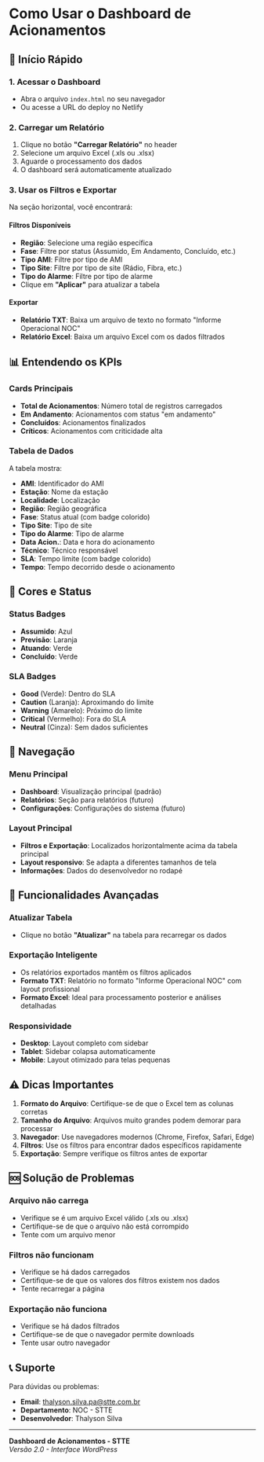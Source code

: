 # Como Usar o Dashboard de Acionamentos

## 🚀 Início Rápido

### 1. Acessar o Dashboard
- Abra o arquivo `index.html` no seu navegador
- Ou acesse a URL do deploy no Netlify

### 2. Carregar um Relatório
1. Clique no botão **"Carregar Relatório"** no header
2. Selecione um arquivo Excel (.xls ou .xlsx)
3. Aguarde o processamento dos dados
4. O dashboard será automaticamente atualizado

### 3. Usar os Filtros e Exportar
Na seção horizontal, você encontrará:

#### Filtros Disponíveis
- **Região**: Selecione uma região específica
- **Fase**: Filtre por status (Assumido, Em Andamento, Concluído, etc.)
- **Tipo AMI**: Filtre por tipo de AMI
- **Tipo Site**: Filtre por tipo de site (Rádio, Fibra, etc.)
- **Tipo do Alarme**: Filtre por tipo de alarme
- Clique em **"Aplicar"** para atualizar a tabela

#### Exportar
- **Relatório TXT**: Baixa um arquivo de texto no formato "Informe Operacional NOC"
- **Relatório Excel**: Baixa um arquivo Excel com os dados filtrados

## 📊 Entendendo os KPIs

### Cards Principais
- **Total de Acionamentos**: Número total de registros carregados
- **Em Andamento**: Acionamentos com status "em andamento"
- **Concluídos**: Acionamentos finalizados
- **Críticos**: Acionamentos com criticidade alta

### Tabela de Dados
A tabela mostra:
- **AMI**: Identificador do AMI
- **Estação**: Nome da estação
- **Localidade**: Localização
- **Região**: Região geográfica
- **Fase**: Status atual (com badge colorido)
- **Tipo Site**: Tipo de site
- **Tipo do Alarme**: Tipo de alarme
- **Data Acion.**: Data e hora do acionamento
- **Técnico**: Técnico responsável
- **SLA**: Tempo limite (com badge colorido)
- **Tempo**: Tempo decorrido desde o acionamento

## 🎨 Cores e Status

### Status Badges
- **Assumido**: Azul
- **Previsão**: Laranja
- **Atuando**: Verde
- **Concluído**: Verde

### SLA Badges
- **Good** (Verde): Dentro do SLA
- **Caution** (Laranja): Aproximando do limite
- **Warning** (Amarelo): Próximo do limite
- **Critical** (Vermelho): Fora do SLA
- **Neutral** (Cinza): Sem dados suficientes

## 📱 Navegação

### Menu Principal
- **Dashboard**: Visualização principal (padrão)
- **Relatórios**: Seção para relatórios (futuro)
- **Configurações**: Configurações do sistema (futuro)

### Layout Principal
- **Filtros e Exportação**: Localizados horizontalmente acima da tabela principal
- **Layout responsivo**: Se adapta a diferentes tamanhos de tela
- **Informações**: Dados do desenvolvedor no rodapé

## 🔧 Funcionalidades Avançadas

### Atualizar Tabela
- Clique no botão **"Atualizar"** na tabela para recarregar os dados



### Exportação Inteligente
- Os relatórios exportados mantêm os filtros aplicados
- **Formato TXT**: Relatório no formato "Informe Operacional NOC" com layout profissional
- **Formato Excel**: Ideal para processamento posterior e análises detalhadas

### Responsividade
- **Desktop**: Layout completo com sidebar
- **Tablet**: Sidebar colapsa automaticamente
- **Mobile**: Layout otimizado para telas pequenas

## ⚠️ Dicas Importantes

1. **Formato do Arquivo**: Certifique-se de que o Excel tem as colunas corretas
2. **Tamanho do Arquivo**: Arquivos muito grandes podem demorar para processar
3. **Navegador**: Use navegadores modernos (Chrome, Firefox, Safari, Edge)
4. **Filtros**: Use os filtros para encontrar dados específicos rapidamente
5. **Exportação**: Sempre verifique os filtros antes de exportar

## 🆘 Solução de Problemas

### Arquivo não carrega
- Verifique se é um arquivo Excel válido (.xls ou .xlsx)
- Certifique-se de que o arquivo não está corrompido
- Tente com um arquivo menor

### Filtros não funcionam
- Verifique se há dados carregados
- Certifique-se de que os valores dos filtros existem nos dados
- Tente recarregar a página

### Exportação não funciona
- Verifique se há dados filtrados
- Certifique-se de que o navegador permite downloads
- Tente usar outro navegador

## 📞 Suporte

Para dúvidas ou problemas:
- **Email**: thalyson.silva.pa@stte.com.br
- **Departamento**: NOC - STTE
- **Desenvolvedor**: Thalyson Silva

---

**Dashboard de Acionamentos - STTE**  
*Versão 2.0 - Interface WordPress* 
